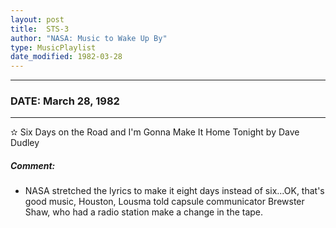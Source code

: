 ```yaml
---
layout: post
title:  STS-3
author: "NASA: Music to Wake Up By"
type: MusicPlaylist
date_modified: 1982-03-28
---
```


----
### DATE: March 28, 1982
----
✫ Six Days on the Road and I'm Gonna Make It Home Tonight by Dave Dudley

##### Comment:
* NASA stretched the lyrics to make it eight days instead of six...OK, that's good music, Houston, Lousma told capsule communicator Brewster Shaw, who had a radio station make a change in the tape.

